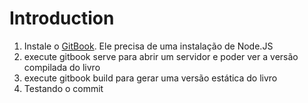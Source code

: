 # Introduction

1. Instale o [GitBook](https://github.com/GitbookIO/gitbook). Ele precisa de uma instalação de Node.JS
2. execute gitbook serve para abrir um servidor e poder ver a versão compilada do livro
3. execute gitbook build para gerar uma versão estática do livro
4. Testando o commit

